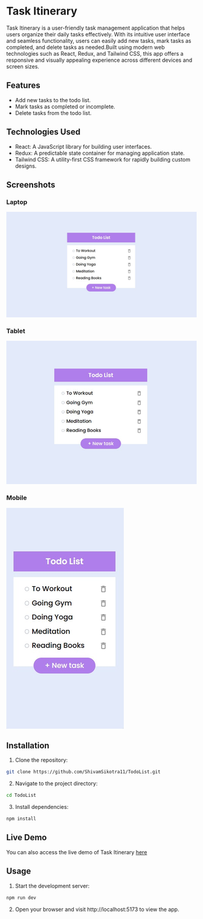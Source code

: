 # Task Itinerary

Task Itinerary is a user-friendly task management application that helps users organize their daily tasks effectively. With its intuitive user interface and seamless functionality, users can easily add new tasks, mark tasks as completed, and delete tasks as needed.Built using modern web technologies such as React, Redux, and Tailwind CSS, this app offers a responsive and visually appealing experience across different devices and screen sizes.

## Features

- Add new tasks to the todo list.
- Mark tasks as completed or incomplete.
- Delete tasks from the todo list.

## Technologies Used

- React: A JavaScript library for building user interfaces.
- Redux: A predictable state container for managing application state.
- Tailwind CSS: A utility-first CSS framework for rapidly building custom designs.
## Screenshots

### Laptop
![Laptop Screenshot](laptop-view.jpg)

### Tablet
![Tablet Screenshot](tablet-view.jpg)

### Mobile
![Mobile Screenshot](mobile-view.jpg)

## Installation

1. Clone the repository:

```bash
git clone https://github.com/ShivamSikotra11/TodoList.git
```
2. Navigate to the project directory:
```bash
cd TodoList
```
3. Install dependencies:
```bash
npm install
```
## Live Demo
You can also access the live demo of Task Itinerary [here](https://taskitinerary.netlify.app/)
## Usage

1. Start the development server:

```bash
npm run dev
```
2. Open your browser and visit http://localhost:5173 to view the app.
